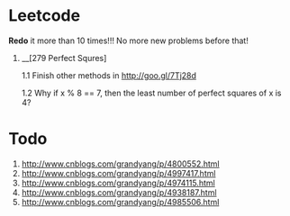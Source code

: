 # Leetcode

__Redo__ it more than 10 times!!! No more new problems before that!

1. __[279 Perfect Squres]

   1.1 Finish other methods in http://goo.gl/7Tj28d
   
   1.2 Why if x % 8 == 7, then the least number of perfect squares of x is 4?
   
# Todo

1. http://www.cnblogs.com/grandyang/p/4800552.html
2. http://www.cnblogs.com/grandyang/p/4997417.html
3. http://www.cnblogs.com/grandyang/p/4974115.html
4. http://www.cnblogs.com/grandyang/p/4938187.html
5. http://www.cnblogs.com/grandyang/p/4985506.html
